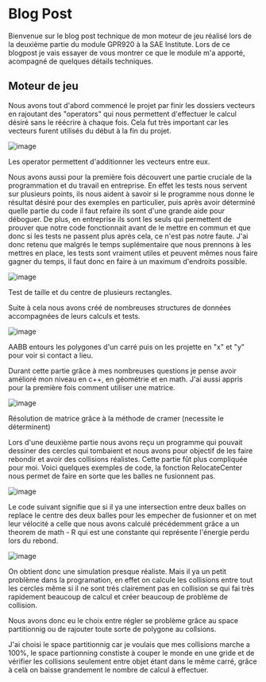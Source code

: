 # Blog Post

Bienvenue sur le blog post technique de mon moteur de jeu réalisé lors de la deuxième partie du module GPR920 à la SAE Institute.
Lors de ce blogpost je vais essayer de vous montrer ce que le module m'a apporté, acompagné de quelques détails techniques.

## Moteur de jeu

Nous avons tout d'abord commencé le projet par finir les dossiers vecteurs en rajoutant des "operators" qui nous permettent d'effectuer le calcul désiré sans le réécrire à chaque fois. Cela fut très important car les vecteurs furent utilisés du début à la fin du projet.

![image](https://user-images.githubusercontent.com/71375990/126193762-27c1256c-889e-44dd-9edb-7022630af686.png)

Les operator permettent d'additionner les vecteurs entre eux.

Nous avons aussi pour la première fois découvert une partie cruciale de la programmation et du travail en entreprise. En effet les tests nous servent sur plusieurs points, ils nous aident à savoir si le programme nous donne le résultat désiré pour des exemples en particulier, puis après avoir déterminé quelle partie du code il faut refaire ils sont d'une grande aide pour déboguer. De plus, en entreprise ils sont les seuls qui permettent de prouver que notre code fonctionnait avant de le mettre en commun et que donc si les tests ne passent plus après cela, ce n'est pas notre faute. J'ai donc retenu que malgrés le temps suplémentaire que nous prennons à les mettres en place, les tests sont vraiment utiles et peuvent mêmes nous faire gagner du temps, il faut donc en faire à un maximum d'endroits possible.

![image](https://user-images.githubusercontent.com/71375990/126197453-4ffcef6e-e387-40e7-8024-83daf7ae00fb.png)

Test de taille et du centre de plusieurs rectangles.

Suite à cela nous avons créé de nombreuses structures de données accompagnées de leurs calculs et tests.

![image](https://user-images.githubusercontent.com/71375990/126197506-d368858c-6582-4c30-98e1-f1ded191e594.png)

AABB entours les polygones d'un carré puis on les projette en "x" et "y" pour voir si contact a lieu.

Durant cette partie grâce à mes nombreuses questions je pense avoir amélioré mon niveau en c++, en géométrie et en math. J'ai aussi appris pour la première fois comment utiliser une matrice.

![image](https://user-images.githubusercontent.com/71375990/126194261-c032d48b-977e-4aee-afc6-a5223b808aa5.png)

Résolution de matrice grâce à la méthode de cramer (necessite le déterminent)


Lors d'une deuxième partie nous avons reçu un programme qui pouvait dessiner des cercles qui tombaient et nous avons pour objectif de les faire rebondir et avoir des collisions réalistes. Cette partie fût plus compliquée pour moi. Voici quelques exemples de code, la fonction RelocateCenter nous permet de faire en sorte que les balles ne fusionnent pas.

![image](https://user-images.githubusercontent.com/71375990/126194350-8f93a1a4-5bd6-44bc-b853-a4ef0bec2667.png)

Le code suivant signifie que si il ya une intersection entre deux balles on replace le centre des deux balles pour les empecher de fusionner et on met leur vélocité a celle que nous avons calculé précédemment grâce a un theorem de math - R qui est une constante qui représente l'énergie perdu lors du rebond.

![image](https://user-images.githubusercontent.com/71375990/126194507-77ea2daa-90d5-4c24-8311-92514429c5f7.png)

On obtient donc une simulation presque réaliste. Mais il ya un petit problème dans la programation, en effet on calcule les collisions entre tout les cercles même si il ne sont trés clairement pas en collision se qui fai très rapidement beaucoup de calcul et créer beaucoup de problème de collision.

Nous avons donc eu le choix entre régler se problème grâce au space partitionnig ou de rajouter toute sorte de polygone au collsions.

J'ai choisi le space partitionnig car je voulais que mes collisions marche a 100%, le space partionning constiste à couper le monde en une gride et de vérifier les collisions seulement entre objet étant dans le même carré, grâce à celà on baisse grandement le nombre de calcul à effectuer.

